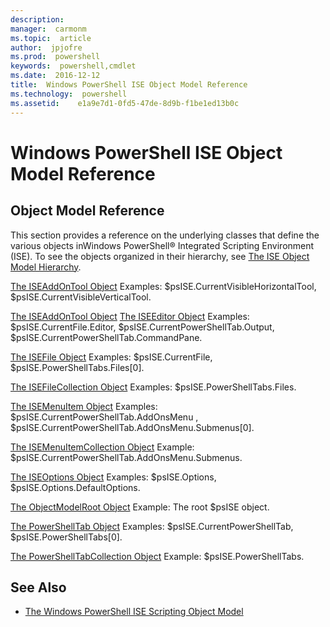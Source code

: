 ```yaml
---
description:  
manager:  carmonm
ms.topic:  article
author:  jpjofre
ms.prod:  powershell
keywords:  powershell,cmdlet
ms.date:  2016-12-12
title:  Windows PowerShell ISE Object Model Reference
ms.technology:  powershell
ms.assetid:    e1a9e7d1-0fd5-47de-8d9b-f1be1ed13b0c
---
```



# Windows PowerShell ISE Object Model Reference
  
## Object Model Reference
 This section provides a reference on the underlying classes that define the various objects inWindows PowerShell® Integrated Scripting Environment (ISE). To see the objects organized in their hierarchy, see [The ISE Object Model Hierarchy](The-ISE-Object-Model-Hierarchy.md).

 [The ISEAddOnTool Object](The-ISEAddOnTool-Object.md)
 Examples: $psISE.CurrentVisibleHorizontalTool, $psISE.CurrentVisibleVerticalTool.

 [The ISEAddOnTool Object](The-ISEAddOnTool-Object.md)
  [The ISEEditor Object](The-ISEEditor-Object.md)
 Examples: $psISE.CurrentFile.Editor, $psISE.CurrentPowerShellTab.Output, $psISE.CurrentPowerShellTab.CommandPane.

 [The ISEFile Object](The-ISEFile-Object.md)
 Examples: $psISE.CurrentFile, $psISE.PowerShellTabs.Files\[0\].

 [The ISEFileCollection Object](The-ISEFileCollection-Object.md)
 Examples: $psISE.PowerShellTabs.Files.

 [The ISEMenuItem Object](The-ISEMenuItem-Object.md)
 Examples: $psISE.CurrentPowerShellTab.AddOnsMenu , $psISE.CurrentPowerShellTab.AddOnsMenu.Submenus\[0\].

 [The ISEMenuItemCollection Object](The-ISEMenuItemCollection-Object.md)
 Example: $psISE.CurrentPowerShellTab.AddOnsMenu.Submenus.

 [The ISEOptions Object](The-ISEOptions-Object.md)
 Examples: $psISE.Options, $psISE.Options.DefaultOptions.

 [The ObjectModelRoot Object](The-ObjectModelRoot-Object.md)
 Example: The root $psISE object.

 [The PowerShellTab Object](The-PowerShellTab-Object.md)
 Examples: $psISE.CurrentPowerShellTab, $psISE.PowerShellTabs\[0\].

 [The PowerShellTabCollection Object](The-PowerShellTabCollection-Object.md)
 Example: $psISE.PowerShellTabs.

## See Also
- [The Windows PowerShell ISE Scripting Object Model](The-Windows-PowerShell-ISE-Scripting-Object-Model.md)

  
